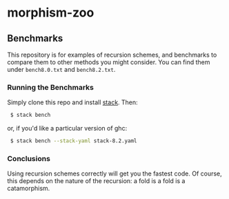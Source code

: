 # morphism-zoo

## Benchmarks

This repository is for examples of recursion schemes, and benchmarks
to compare them to other methods you might consider. You can find them under
`bench8.0.txt` and `bench8.2.txt`.

### Running the Benchmarks

Simply clone this repo and install [stack](http://haskellstack.org). Then:

```bash
 $ stack bench
```

or, if you'd like a particular version of ghc:

```bash
 $ stack bench --stack-yaml stack-8.2.yaml
```

### Conclusions

Using recursion schemes correctly will get you the fastest code. Of course, this
depends on the nature of the recursion: a fold is a fold is a catamorphism. 
